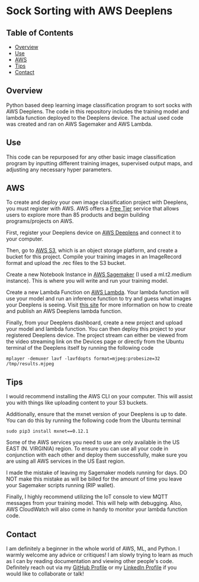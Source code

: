 # Sock Sorting with AWS Deeplens

## Table of Contents
- [Overview](#Overview)
- [Use](#Use)
- [AWS](#AWS)
- [Tips](#Tips)
- [Contact](#Contact)

## Overview

Python based deep learning image classification program to sort socks with AWS Deeplens. The code in this repository includes the training model and lambda function deployed to the Deeplens device. The actual used code was created and ran on AWS Sagemaker and AWS Lambda.

## Use

This code can be repurposed for any other basic image classification program by inputting different training images, supervised output maps, and adjusting any necessary hyper parameters.

## AWS

To create and deploy your own image classification project with Deeplens, you must register with AWS. AWS offers a [Free Tier](https://aws.amazon.com/free/) service that allows users to explore more than 85 products and begin building programs/projects on AWS.

First, register your Deeplens device on [AWS Deeplens](https://aws.amazon.com/deeplens/) and connect it to your computer.

Then, go to [AWS S3](https://aws.amazon.com/s3/), which is an object storage platform, and create a bucket for this project. Compile your training images in an ImageRecord format and upload the .rec files to the S3 bucket.

Create a new Notebook Instance in [AWS Sagemaker](https://aws.amazon.com/sagemaker/) (I used a ml.t2.medium instance). This is where you will write and run your training model.

Create a new Lambda Function on [AWS Lambda](https://aws.amazon.com/lambda/). Your lambda function will use your model and run an inference function to try and guess what images your Deeplens is seeing. Visit [this site](https://docs.aws.amazon.com/deeplens/latest/dg/deeplens-inference-lambda-create.html) for more information on how to create and publish an AWS Deeplens lambda function.

Finally, from your Deeplens dashboard, create a new project and upload your model and lambda function. You can then deploy this project to your registered Deeplens device. The project stream can either be viewed from the video streaming link on the Devices page or directly from the Ubuntu terminal of the Deeplens itself by running the following code

    mplayer -demuxer lavf -lavfdopts format=mjpeg:probesize=32 /tmp/results.mjpeg

## Tips

I would recommend installing the AWS CLI on your computer. This will assist you with things like uploading content to your S3 buckets.

Additionally, ensure that the mxnet version of your Deeplens is up to date. You can do this by running the following code from the Ubuntu terminal

    sudo pip3 install mxnet==0.12.1

Some of the AWS services you need to use are only available in the US EAST (N. VIRGINIA) region. To ensure you can use all your code in conjunction with each other and deploy them successfully, make sure you are using all AWS services in the US East region.

I made the mistake of leaving my Sagemaker models running for days. DO NOT make this mistake as will be billed for the amount of time you leave your Sagemaker scripts running (RIP wallet). 

Finally, I highly recommend utilizing the IoT console to view MQTT messages from your training model. This will help with debugging. Also, AWS CloudWatch will also come in handy to monitor your lambda function code.

## Contact

I am definitely a beginner in the whole world of AWS, ML, and Python. I warmly welcome any advice or critiques! I am slowly trying to learn as much as I can by reading documentation and viewing other people's code. Definitely reach out via my [GitHub Profile](https://github.com/sophia2798) or my [LinkedIn Profile](https://linkedin.com/in/sophia2798) if you would like to collaborate or talk! 